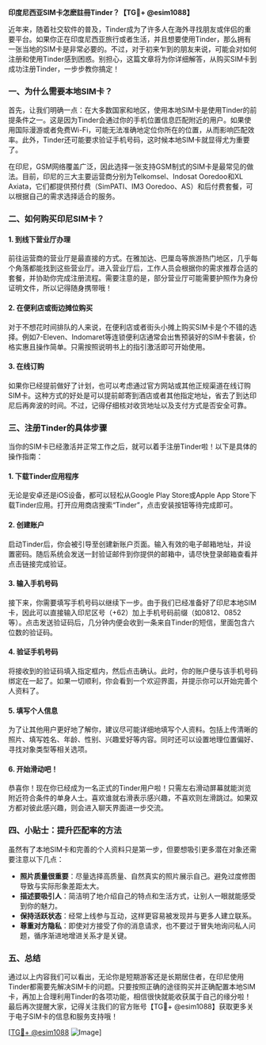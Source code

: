 **印度尼西亚SIM卡怎麽註冊Tinder？【TG💪+ @esim1088】**

近年来，随着社交软件的普及，Tinder成为了许多人在海外寻找朋友或伴侣的重要平台。如果你正在印度尼西亚旅行或者生活，并且想要使用Tinder，那么拥有一张当地的SIM卡是非常必要的。不过，对于初来乍到的朋友来说，可能会对如何注册和使用Tinder感到困惑。别担心，这篇文章将为你详细解答，从购买SIM卡到成功注册Tinder，一步步教你搞定！

### 一、为什么需要本地SIM卡？

首先，让我们明确一点：在大多数国家和地区，使用本地SIM卡是使用Tinder的前提条件之一。这是因为Tinder会通过你的手机位置信息匹配附近的用户。如果使用国际漫游或者免费Wi-Fi，可能无法准确地定位你所在的位置，从而影响匹配效率。此外，Tinder还可能要求验证手机号码，这时候本地SIM卡就显得尤为重要了。

在印尼，GSM网络覆盖广泛，因此选择一张支持GSM制式的SIM卡是最常见的做法。目前，印尼的三大主要运营商分别为Telkomsel、Indosat Ooredoo和XL Axiata，它们都提供预付费（SimPATI、IM3 Ooredoo、AS）和后付费套餐，可以根据自己的需求选择适合的服务。

### 二、如何购买印尼SIM卡？

#### 1. 到线下营业厅办理
前往运营商的营业厅是最直接的方式。在雅加达、巴厘岛等旅游热门地区，几乎每个角落都能找到这些营业厅。进入营业厅后，工作人员会根据你的需求推荐合适的套餐，并协助你完成注册流程。需要注意的是，部分营业厅可能需要护照作为身份证明文件，所以记得随身携带哦！

#### 2. 在便利店或街边摊位购买
对于不想花时间排队的人来说，在便利店或者街头小摊上购买SIM卡是个不错的选择。例如7-Eleven、Indomaret等连锁便利店通常会出售预装好的SIM卡套装，价格实惠且操作简单。只需按照说明书上的指引激活即可开始使用。

#### 3. 在线订购
如果你已经提前做好了计划，也可以考虑通过官方网站或其他正规渠道在线订购SIM卡。这种方式的好处是可以提前邮寄到酒店或者其他指定地址，省去了到达印尼后再奔波的时间。不过，记得仔细核对收货地址以及支付方式是否安全可靠。

### 三、注册Tinder的具体步骤

当你的SIM卡已经激活并正常工作之后，就可以着手注册Tinder啦！以下是具体的操作指南：

#### 1. 下载Tinder应用程序
无论是安卓还是iOS设备，都可以轻松从Google Play Store或Apple App Store下载Tinder应用。打开应用商店搜索“Tinder”，点击安装按钮等待完成即可。

#### 2. 创建账户
启动Tinder后，你会被引导至创建新账户页面。输入有效的电子邮箱地址，并设置密码。随后系统会发送一封验证邮件到你提供的邮箱中，请尽快登录邮箱查看并点击链接完成验证。

#### 3. 输入手机号码
接下来，你需要填写手机号码以继续下一步。由于我们已经准备好了印尼本地SIM卡，因此可以直接输入印尼区号（+62）加上手机号码前缀（如0812、0852等）。点击发送验证码后，几分钟内便会收到一条来自Tinder的短信，里面包含六位数的验证码。

#### 4. 验证手机号码
将接收到的验证码填入指定框内，然后点击确认。此时，你的账户便与该手机号码绑定在一起了。如果一切顺利，你会看到一个欢迎界面，并提示你可以开始完善个人资料了。

#### 5. 填写个人信息
为了让其他用户更好地了解你，建议尽可能详细地填写个人资料。包括上传清晰的照片、填写姓名、年龄、性别、兴趣爱好等内容。同时还可以设置地理位置偏好、寻找对象类型等相关选项。

#### 6. 开始滑动吧！
恭喜你！现在你已经成为一名正式的Tinder用户啦！只需左右滑动屏幕就能浏览附近符合条件的单身人士。喜欢谁就右滑表示感兴趣，不喜欢则左滑跳过。如果双方都对彼此感兴趣，则会进入聊天界面进一步交流。

### 四、小贴士：提升匹配率的方法

虽然有了本地SIM卡和完善的个人资料只是第一步，但要想吸引更多潜在对象还需要注意以下几点：

- **照片质量很重要**：尽量选择高质量、自然真实的照片展示自己。避免过度修图导致与实际形象差距太大。
- **描述要吸引人**：简洁明了地介绍自己的特点和生活方式，让别人一眼就能感受到你的魅力。
- **保持活跃状态**：经常上线参与互动，这样更容易被发现并与更多人建立联系。
- **尊重对方隐私**：即使对方接受了你的消息请求，也不要过于冒失地询问私人问题，循序渐进地增进关系才是关键。

### 五、总结

通过以上内容我们可以看出，无论你是短期游客还是长期居住者，在印尼使用Tinder都需要先解决SIM卡的问题。只要按照正确的途径购买并正确配置本地SIM卡，再加上合理利用Tinder的各项功能，相信很快就能收获属于自己的缘分啦！最后再次提醒大家，记得关注我们的官方账号【TG💪+ @esim1088】获取更多关于电子SIM卡的信息和服务支持哦！

[[TG💪+ @esim1088](https://t.me/s/esim1088) ![Image](https://i.postimg.cc/4NQfJmqS/Snipaste-2025-05-13-00-14-12.png)]